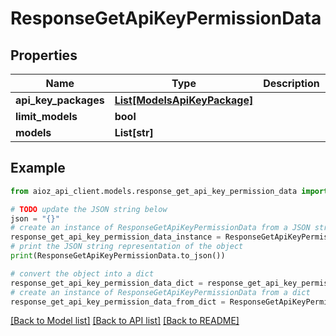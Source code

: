 # ResponseGetApiKeyPermissionData


## Properties

Name | Type | Description | Notes
------------ | ------------- | ------------- | -------------
**api_key_packages** | [**List[ModelsApiKeyPackage]**](ModelsApiKeyPackage.md) |  | [optional] 
**limit_models** | **bool** |  | [optional] 
**models** | **List[str]** |  | [optional] 

## Example

```python
from aioz_api_client.models.response_get_api_key_permission_data import ResponseGetApiKeyPermissionData

# TODO update the JSON string below
json = "{}"
# create an instance of ResponseGetApiKeyPermissionData from a JSON string
response_get_api_key_permission_data_instance = ResponseGetApiKeyPermissionData.from_json(json)
# print the JSON string representation of the object
print(ResponseGetApiKeyPermissionData.to_json())

# convert the object into a dict
response_get_api_key_permission_data_dict = response_get_api_key_permission_data_instance.to_dict()
# create an instance of ResponseGetApiKeyPermissionData from a dict
response_get_api_key_permission_data_from_dict = ResponseGetApiKeyPermissionData.from_dict(response_get_api_key_permission_data_dict)
```
[[Back to Model list]](../README.md#documentation-for-models) [[Back to API list]](../README.md#documentation-for-api-endpoints) [[Back to README]](../README.md)


